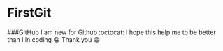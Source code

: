 # FirstGit
###GitHub 
I am new for Github :octocat: I hope this help me to be better than I in coding :grinning:
Thank you :smile:

